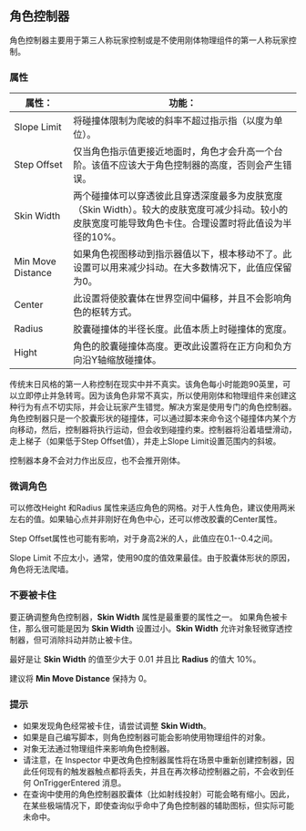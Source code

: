 ## 角色控制器

角色控制器主要用于第三人称玩家控制或是不使用刚体物理组件的第一人称玩家控制。

### 属性

| 属性：            | 功能：                                                       |
| ----------------- | ------------------------------------------------------------ |
| Slope Limit       | 将碰撞体限制为爬坡的斜率不超过指示指（以度为单位）。         |
| Step Offset       | 仅当角色指示值更接近地面时，角色才会升高一个台阶。该值不应该大于角色控制器的高度，否则会产生错误。 |
| Skin Width        | 两个碰撞体可以穿透彼此且穿透深度最多为皮肤宽度（Skin Width）。较大的皮肤宽度可减少抖动。较小的皮肤宽度可能导致角色卡住。合理设置时将此值设为半径的10%。 |
| Min Move Distance | 如果角色视图移动到指示器值以下，根本移动不了。此设置可以用来减少抖动。在大多数情况下，此值应保留为0。 |
| Center            | 此设置将使胶囊体在世界空间中偏移，并且不会影响角色的枢转方式。 |
| Radius            | 胶囊碰撞体的半径长度。此值本质上时碰撞体的宽度。             |
| Hight             | 角色的胶囊碰撞体高度。更改此设置将在正方向和负方向沿Y轴缩放碰撞体。 |

传统末日风格的第一人称控制在现实中并不真实。该角色每小时能跑90英里，可以立即停止并急转弯。因为该角色非常不真实，所以使用刚体和物理组件来创建这种行为有点不切实际，并会让玩家产生错觉。解决方案是使用专门的角色控制器。角色控制器只是一个胶囊形状的碰撞体，可以通过脚本来命令这个碰撞体内某个方向移动，然后，控制器将执行运动，但会收到碰撞约束。控制器将沿着墙壁滑动，走上梯子（如果低于Step Offset值），并走上Slope Limit设置范围内的斜坡。

控制器本身不会对力作出反应，也不会推开刚体。

### 微调角色

可以修改Height 和Radius 属性来适应角色的网格。对于人性角色，建议使用两米左右的值。如果轴心点并非刚好在角色中心，还可以修改胶囊的Center属性。

Step Offset属性也可能有影响，对于身高2米的人，此值应在0.1--0.4之间。

Slope Limit 不应太小，通常，使用90度的值效果最佳。由于胶囊体形状的原因，角色将无法爬墙。

### 不要被卡住

要正确调整角色控制器，__Skin Width__ 属性是最重要的属性之一。 如果角色被卡住，那么很可能是因为 **Skin Width** 设置过小。**Skin Width** 允许对象轻微穿透控制器，但可消除抖动并防止被卡住。

最好是让 **Skin Width** 的值至少大于 0.01 并且比 **Radius** 的值大 10%。

建议将 **Min Move Distance** 保持为 0。

### 提示

- 如果发现角色经常被卡住，请尝试调整 **Skin Width**。
- 如果是自己编写脚本，则角色控制器可能会影响使用物理组件的对象。
- 对象无法通过物理组件来影响角色控制器。
- 请注意，在 Inspector 中更改角色控制器属性将在场景中重新创建控制器，因此任何现有的触发器触点都将丢失，并且在再次移动控制器之前，不会收到任何 OnTriggerEntered 消息。
- 在查询中使用的角色控制器胶囊体（比如射线投射）可能会略有缩小。因此，在某些极端情况下，即使查询似乎命中了角色控制器的辅助图标，但实际可能未命中。